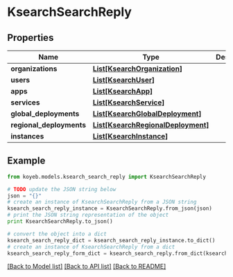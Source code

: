 # KsearchSearchReply


## Properties
Name | Type | Description | Notes
------------ | ------------- | ------------- | -------------
**organizations** | [**List[KsearchOrganization]**](KsearchOrganization.md) |  | [optional] 
**users** | [**List[KsearchUser]**](KsearchUser.md) |  | [optional] 
**apps** | [**List[KsearchApp]**](KsearchApp.md) |  | [optional] 
**services** | [**List[KsearchService]**](KsearchService.md) |  | [optional] 
**global_deployments** | [**List[KsearchGlobalDeployment]**](KsearchGlobalDeployment.md) |  | [optional] 
**regional_deployments** | [**List[KsearchRegionalDeployment]**](KsearchRegionalDeployment.md) |  | [optional] 
**instances** | [**List[KsearchInstance]**](KsearchInstance.md) |  | [optional] 

## Example

```python
from koyeb.models.ksearch_search_reply import KsearchSearchReply

# TODO update the JSON string below
json = "{}"
# create an instance of KsearchSearchReply from a JSON string
ksearch_search_reply_instance = KsearchSearchReply.from_json(json)
# print the JSON string representation of the object
print KsearchSearchReply.to_json()

# convert the object into a dict
ksearch_search_reply_dict = ksearch_search_reply_instance.to_dict()
# create an instance of KsearchSearchReply from a dict
ksearch_search_reply_form_dict = ksearch_search_reply.from_dict(ksearch_search_reply_dict)
```
[[Back to Model list]](../README.md#documentation-for-models) [[Back to API list]](../README.md#documentation-for-api-endpoints) [[Back to README]](../README.md)


